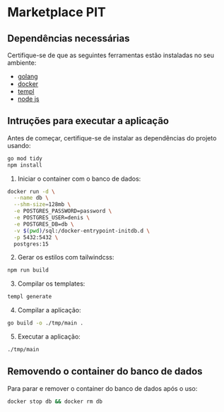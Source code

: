 # Marketplace PIT

## Dependências necessárias

Certifique-se de que as seguintes ferramentas estão instaladas no seu ambiente:

* [golang](https://go.dev/doc/install) 
* [docker](https://docs.docker.com/get-started/get-docker/)
* [templ](https://templ.guide/quick-start/installation/)
* [node js](https://nodejs.org/en/download/package-manager)

## Intruções para executar a aplicação

Antes de começar, certifique-se de instalar as dependências do projeto usando:

```sh
go mod tidy
npm install
```

1. Iniciar o container com o banco de dados:

```sh
docker run -d \
  --name db \
  --shm-size=128mb \
  -e POSTGRES_PASSWORD=password \
  -e POSTGRES_USER=denis \
  -e POSTGRES_DB=db \
  -v $(pwd)/sql:/docker-entrypoint-initdb.d \
  -p 5432:5432 \
  postgres:15
```

2. Gerar os estilos com tailwindcss:

```sh
npm run build
```

3. Compilar os templates:

```sh
templ generate
```
4. Compilar a aplicação:

```sh
go build -o ./tmp/main .
```
5. Executar a aplicação:

```sh
./tmp/main
```
## Removendo o container do banco de dados

Para parar e remover o container do banco de dados após o uso:

```sh
docker stop db && docker rm db
```
